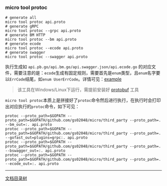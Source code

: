 ### micro tool protoc

```shell
# generate all
micro tool protoc api.proto
# generate gRPC
micro tool protoc --grpc api.proto
# generate BM HTTP
micro tool protoc --bm api.proto
# generate ecode
micro tool protoc --ecode api.proto
# generate swagger
micro tool protoc --swagger api.proto
```

执行生成如 `api.pb.go/api.bm.go/api.swagger.json/api.ecode.go` 的对应文件，需要注意的是：`ecode`生成有固定规则，需要首先是`enum`类型，且`enum`名字要以`ErrCode`结尾，如`enum UserErrCode`。详情可见：[example](https://github.com/gs02048/micro/tree/master/example/protobuf)

> 该工具在Windows/Linux下运行，需提前安装好 [protobuf](https://github.com/google/protobuf) 工具

`micro tool protoc`本质上是拼接好了`protoc`命令然后进行执行，在执行时会打印出对应执行的`protoc`命令，如下可见：

```shell
protoc --proto_path=$GOPATH --proto_path=$GOPATH/github.com/gs02048/micro/third_party --proto_path=. --bm_out=:. api.proto
protoc --proto_path=$GOPATH --proto_path=$GOPATH/github.com/gs02048/micro/third_party --proto_path=. --gofast_out=plugins=grpc:. api.proto
protoc --proto_path=$GOPATH --proto_path=$GOPATH/github.com/gs02048/micro/third_party --proto_path=. --bswagger_out=:. api.proto
protoc --proto_path=$GOPATH --proto_path=$GOPATH/github.com/gs02048/micro/third_party --proto_path=. --ecode_out=:. api.proto
```

-------------

[文档目录树](summary.md)
